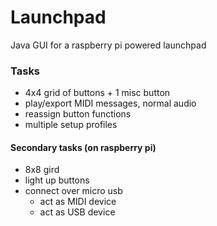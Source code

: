 # Launchpad
Java GUI for a raspberry pi powered launchpad

### Tasks
- 4x4 grid of buttons + 1 misc button
- play/export MIDI messages, normal audio
- reassign button functions
- multiple setup profiles

#### Secondary tasks (on raspberry pi)
- 8x8 gird
- light up buttons
- connect over micro usb
  - act as MIDI device
  - act as USB device
